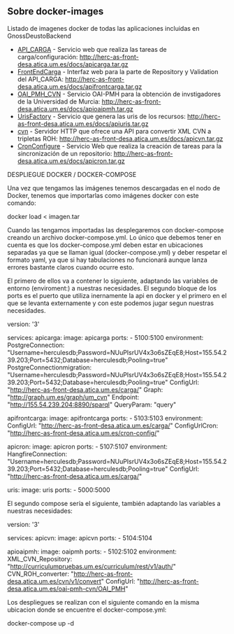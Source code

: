 ## Sobre docker-images
Listado de imagenes docker de todas las aplicaciones incluidas en GnossDeustoBackend

 - [API_CARGA](https://github.com/HerculesCRUE/GnossDeustoBackend/tree/master/API_CARGA "API_CARGA") - Servicio web que realiza las tareas de carga/configuración: http://herc-as-front-desa.atica.um.es/docs/apicarga.tar.gz
 - [FrontEndCarga](https://github.com/HerculesCRUE/GnossDeustoBackend/tree/master/FrontEndCarga "FrontEndCarga") - Interfaz web para la parte de Repository y Validation del API_CARGA: http://herc-as-front-desa.atica.um.es/docs/apifrontcarga.tar.gz
 - [OAI_PMH_CVN](https://github.com/HerculesCRUE/GnossDeustoBackend/tree/master/OAI_PMH_CVN "OAI_PMH_CVN") - Servicio OAI-PMH para la obtención de invstigadores de la Universidad de Murcia: http://herc-as-front-desa.atica.um.es/docs/apioaipmh.tar.gz
 - [UrisFactory](https://github.com/HerculesCRUE/GnossDeustoBackend/tree/master/UrisFactory "UrisFactory") - Servicio que genera las uris de los recursos: http://herc-as-front-desa.atica.um.es/docs/apiuris.tar.gz
 - [cvn](https://github.com/HerculesCRUE/GnossDeustoBackend/tree/master/cvn) - Servidor HTTP que ofrece una API para convertir XML CVN a tripletas ROH: http://herc-as-front-desa.atica.um.es/docs/apicvn.tar.gz
 - [CronConfigure](https://github.com/HerculesCRUE/GnossDeustoBackend/tree/master/CronConfigure) - Servicio Web que realiza la creación de tareas para la sincronización de un repositorio: http://herc-as-front-desa.atica.um.es/docs/apicron.tar.gz

DESPLIEGUE DOCKER / DOCKER-COMPOSE

Una vez que tengamos las imágenes tenemos descargadas en el nodo de Docker, tenemos que importarlas como imágenes docker con este comando: 

docker load < imagen.tar

Cuando las tengamos importadas las desplegaremos con docker-compose creando un archivo docker-compose.yml. Lo único que debemos tener en cuenta es que los docker-compose.yml deben estar en ubicaciones separadas ya que se llaman igual (docker-compose.yml) y deber respetar el formato yaml, ya que si hay tabulaciones no funcionará aunque lanza errores bastante claros cuando ocurre esto. 

El primero de ellos va a contener lo siguiente, adaptando las variables de entorno (enviroment:) a nuestras necesidades. El segundo bloque de los ports es el puerto que utiliza inernamente la api en docker y el primero en el que se levanta externamente y con este podemos jugar segun nuestras necesidades.

version: '3'

services:
  apicarga:
    image: apicarga
    ports:
      - 5100:5100
	environment:
	  PostgreConnection: "Username=herculesdb;Password=NUuPIsrUV4x3o6sZEqE8;Host=155.54.239.203;Port=5432;Database=herculesdb;Pooling=true"
      PostgreConnectionmigration: "Username=herculesdb;Password=NUuPIsrUV4x3o6sZEqE8;Host=155.54.239.203;Port=5432;Database=herculesdb;Pooling=true"
	  ConfigUrl: "http://herc-as-front-desa.atica.um.es/carga/"
	  Graph: "http://graph.um.es/graph/um_cvn"
      Endpoint: "http://155.54.239.204:8890/sparql"
      QueryParam: "query"
	  
  apifrontcarga:
    image: apifrontcarga
    ports:
      - 5103:5103
	environment:
      ConfigUrl: "http://herc-as-front-desa.atica.um.es/carga/"
	  ConfigUrlCron: "http://herc-as-front-desa.atica.um.es/cron-config/"
	  
  apicron:
    image: apicron
    ports:
      - 5107:5107
    environment:
	  HangfireConnection: "Username=herculesdb;Password=NUuPIsrUV4x3o6sZEqE8;Host=155.54.239.203;Port=5432;Database=herculesdb;Pooling=true"
	  ConfigUrl: "http://herc-as-front-desa.atica.um.es/carga/"
	  
  uris:
    image: uris
    ports:
      - 5000:5000
	  
El segundo compose sería el siguiente, también adaptando las variables a nuestras necesidades:

version: '3'

services:
  apicvn:
    image: apicvn
    ports:
      - 5104:5104
	  
  apioaipmh:
    image: oaipmh
    ports:
      - 5102:5102
	environment:
      XML_CVN_Repository: "http://curriculumpruebas.um.es/curriculum/rest/v1/auth/"
      CVN_ROH_converter: "http://herc-as-front-desa.atica.um.es/cvn/v1/convert"
      ConfigUrl: "http://herc-as-front-desa.atica.um.es/oai-pmh-cvn/OAI_PMH"

Los despliegues se realizan con el siguiente comando en la misma ubicacion donde se encuentre el docker-compose.yml:

docker-compose up -d

